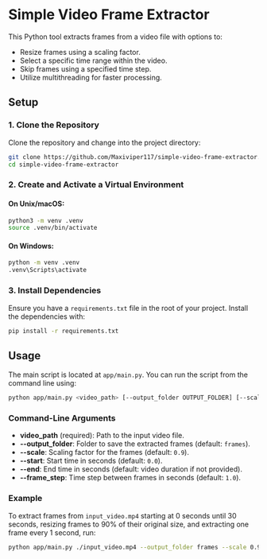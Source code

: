 # Simple Video Frame Extractor

This Python tool extracts frames from a video file with options to:
- Resize frames using a scaling factor.
- Select a specific time range within the video.
- Skip frames using a specified time step.
- Utilize multithreading for faster processing.

## Setup

### 1. Clone the Repository
Clone the repository and change into the project directory:

```bash
git clone https://github.com/Maxiviper117/simple-video-frame-extractor.git
cd simple-video-frame-extractor
```

### 2. Create and Activate a Virtual Environment

#### On Unix/macOS:
```bash
python3 -m venv .venv
source .venv/bin/activate
```

#### On Windows:
```bash
python -m venv .venv
.venv\Scripts\activate
```

### 3. Install Dependencies
Ensure you have a `requirements.txt` file in the root of your project. Install the dependencies with:

```bash
pip install -r requirements.txt
```

## Usage

The main script is located at `app/main.py`. You can run the script from the command line using:

```bash
python app/main.py <video_path> [--output_folder OUTPUT_FOLDER] [--scale SCALE] [--start START] [--end END] [--frame_step FRAME_STEP]
```

### Command-Line Arguments

- **video_path** (required): Path to the input video file.
- **--output_folder**: Folder to save the extracted frames (default: `frames`).
- **--scale**: Scaling factor for the frames (default: `0.9`).
- **--start**: Start time in seconds (default: `0.0`).
- **--end**: End time in seconds (default: video duration if not provided).
- **--frame_step**: Time step between frames in seconds (default: `1.0`).

### Example

To extract frames from `input_video.mp4` starting at 0 seconds until 30 seconds, resizing frames to 90% of their original size, and extracting one frame every 1 second, run:

```bash
python app/main.py ./input_video.mp4 --output_folder frames --scale 0.9 --start 0 --end 30 --frame_step 1
```

